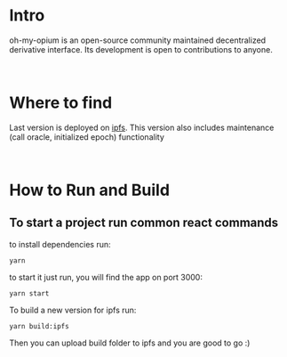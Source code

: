 # Intro
oh-my-opium is an open-source community maintained decentralized derivative interface. Its development is open to contributions to anyone. 

<br>

# Where to find
Last version is deployed on [ipfs](https://cloudflare-ipfs.com/ipfs/QmdGWrDVCUvsiCzShQV4okCADL3zXwy9rNJyRj1c6U1m9M/).
This version also includes maintenance (call oracle, initialized epoch) functionality

<br>


# How to Run and Build
## To start a project run common react commands
to install dependencies run:
```
yarn
``` 

to start it just run, you will find the app on port 3000:

```
yarn start
``` 

To build a new version for ipfs run:
```
yarn build:ipfs
```

 Then you can upload build folder to ipfs and you are good to go :)
